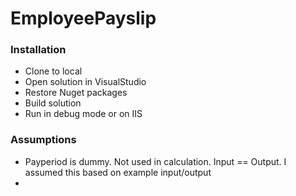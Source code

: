 # EmployeePayslip

### Installation
- Clone to local
- Open solution in VisualStudio
- Restore Nuget packages
- Build solution
- Run in debug mode or on IIS

### Assumptions
- Payperiod is dummy. Not used in calculation. Input == Output. I assumed this based on example input/output
- 
